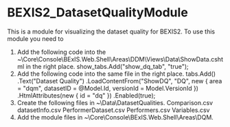 # BEXIS2_DatasetQualityModule
This is a module for visualizing the dataset quality for BEXIS2.
To use this module you need to 
1) Add the following code into the ~\Core\Console\BExIS.Web.Shell\Areas\DDM\Views\Data\ShowData.cshtml in the right place. 
    show_tabs.Add("show_dq_tab", "true");
2) Add the following code into the same file in the right place.
    tabs.Add()
        .Text("Dataset Quality")
        .LoadContentFrom("ShowDQ", "DQ", new { area = "dqm", datasetID = @Model.Id, versionId = Model.VersionId })
        .HtmlAttributes(new { id = "dq" })
        .Enabled(true);
3) Create the following files in ~\Data\DatasetQualities.
    Comparison.csv
    datasetInfo.csv
    PerformerDataset.csv
    Performers.csv
    Variables.csv
4) Add the module files in ~\Core\Console\BExIS.Web.Shell\Areas\DQM.
